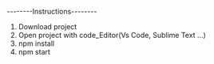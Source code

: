    --------Instructions--------

1. Download project
2. Open project with code_Editor(Vs Code, Sublime Text ...)
3. npm install
4. npm start
